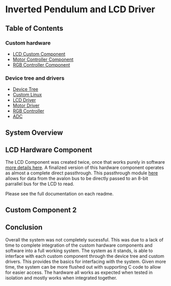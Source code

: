 # Inverted Pendulum and LCD Driver

## Table of Contents
### Custom hardware
- [LCD Custom Component](../hdl/LCD-Passthrough/README)
- [Motor Controller Component](../hdl/Motor-Interface/README.md)
- [RGB Controller Component](../hdl/RGB-Controller/README.md)
### Device tree and drivers
- [Device Tree](../linux/dts)
- [Custom Linux](../linux/Custom-Kernel/)
- [LCD Driver](../linux/LCD-Controller/README.md)
- [Motor Driver](../linux/Motor-Controller/README.md)
- [RGB Controller](../linux/RGB-Controller/README.md)
- [ADC](../linux/ADC/README.md)

## System Overview


## LCD Hardware Component
The LCD Component was created twice, once that works purely in software [more details here](../hdl/LCD-Controller/README.md). A finalized version of this hardware component operates as almost a complete direct passthrough. This passthrough module [here](../hdl/LCD-Passthrough/README.md) allows for data from the avalon bus to be directly passed to an 8-bit parrallel bus for the LCD to read. 

Please see the full documentation on each readme. 

## Custom Component 2


## Conclusion
Overall the system was not completely sucessful. This was due to a lack of time to complete integration of the custom hardware components and software into a full working system. The system as it stands, is able to interface with each custom component through the device tree and custom drivers. This provides the basics for interfacing with the system. Given more time, the system can be more flushed out with supporting C code to allow for easier access. The hardware all works as expected when tested in isolation and mostly works when integrated together. 

